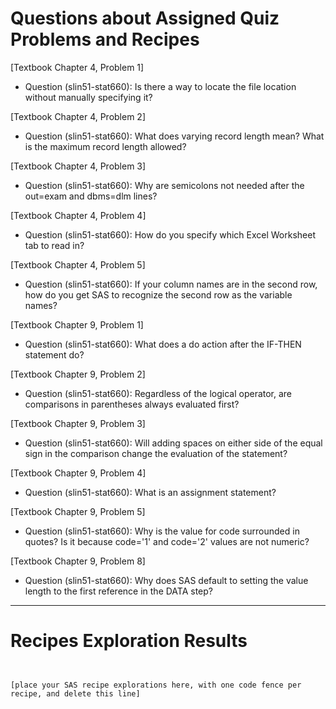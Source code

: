
# Questions about Assigned Quiz Problems and Recipes


[Textbook Chapter 4, Problem 1]
* Question (slin51-stat660): Is there a way to locate the file location without manually specifying it?


[Textbook Chapter 4, Problem 2]
* Question (slin51-stat660): What does varying record length mean? What is the maximum record length allowed?


[Textbook Chapter 4, Problem 3]
* Question (slin51-stat660):  Why are semicolons not needed after the out=exam and dbms=dlm lines?


[Textbook Chapter 4, Problem 4]
* Question (slin51-stat660): How do you specify which Excel Worksheet tab to read in?


[Textbook Chapter 4, Problem 5]
* Question (slin51-stat660): If your column names are in the second row, how do you get SAS to recognize the second row as the variable names?



[Textbook Chapter 9, Problem 1]
* Question (slin51-stat660): What does a do action after the IF-THEN statement do?


[Textbook Chapter 9, Problem 2]
* Question (slin51-stat660): Regardless of the logical operator, are comparisons in parentheses always evaluated first?

[Textbook Chapter 9, Problem 3]
* Question (slin51-stat660): Will adding spaces on either side of the equal sign in the comparison change the evaluation of the statement?


[Textbook Chapter 9, Problem 4]
* Question (slin51-stat660): What is an assignment statement?


[Textbook Chapter 9, Problem 5]
* Question (slin51-stat660): Why is the value for code surrounded in quotes? Is it because code='1' and code='2' values are not numeric?


[Textbook Chapter 9, Problem 8]
* Question (slin51-stat660): Why does SAS default to setting the value length to the first reference in the DATA step?


***



# Recipes Exploration Results



```SAS


[place your SAS recipe explorations here, with one code fence per recipe, and delete this line]



```
